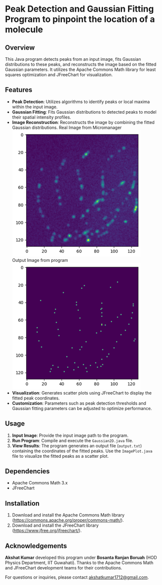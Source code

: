 # Peak Detection and Gaussian Fitting Program to pinpoint the location of a molecule

## Overview
This Java program detects peaks from an input image, fits Gaussian distributions to these peaks, and reconstructs the image based on the fitted Gaussian parameters. It utilizes the Apache Commons Math library for least squares optimization and JFreeChart for visualization.

## Features
- **Peak Detection**: Utilizes algorithms to identify peaks or local maxima within the input image.
- **Gaussian Fitting**: Fits Gaussian distributions to detected peaks to model their spatial intensity profiles.
- **Image Reconstruction**: Reconstructs the image by combining the fitted Gaussian distributions.
  Real Image from Micromanager  
  ![Real Image](https://github.com/k-akshat/STORM/blob/master/img/expected_1.png)  
  Output Image from program  
  ![Image after fitting](https://github.com/k-akshat/STORM/blob/master/img/output_1.png)  
- **Visualization**: Generates scatter plots using JFreeChart to display the fitted peak coordinates.
- **Customization**: Parameters such as peak detection thresholds and Gaussian fitting parameters can be adjusted to optimize performance.

## Usage
1. **Input Image**: Provide the input image path to the program.
2. **Run Program**: Compile and execute the `Gaussian2D.java` file.
3. **View Results**: The program generates an output file (`output.txt`) containing the coordinates of the fitted peaks. Use the `ImagePlot.java` file to visualize the fitted peaks as a scatter plot.

## Dependencies
- Apache Commons Math 3.x
- JFreeChart

## Installation
1. Download and install the Apache Commons Math library (https://commons.apache.org/proper/commons-math/).
2. Download and install the JFreeChart library (https://www.jfree.org/jfreechart/).

## Acknowledgements
**Akshat Kumar** developed this program under **Bosanta Ranjan Boruah** (HOD Physics Department, IIT Guwahati). Thanks to the Apache Commons Math and JFreeChart development teams for their contributions.

For questions or inquiries, please contact akshatkumar1712@gmail.com.

